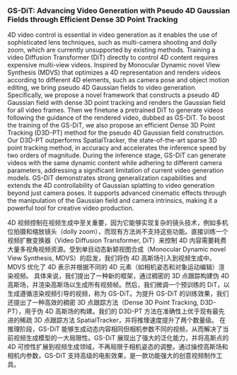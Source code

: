 ### GS-DiT: Advancing Video Generation with Pseudo 4D Gaussian Fields through Efficient Dense 3D Point Tracking

4D video control is essential in video generation as it enables the use of sophisticated lens techniques, such as multi-camera shooting and dolly zoom, which are currently unsupported by existing methods. Training a video Diffusion Transformer (DiT) directly to control 4D content requires expensive multi-view videos. Inspired by Monocular Dynamic novel View Synthesis (MDVS) that optimizes a 4D representation and renders videos according to different 4D elements, such as camera pose and object motion editing, we bring pseudo 4D Gaussian fields to video generation. Specifically, we propose a novel framework that constructs a pseudo 4D Gaussian field with dense 3D point tracking and renders the Gaussian field for all video frames. Then we finetune a pretrained DiT to generate videos following the guidance of the rendered video, dubbed as GS-DiT. To boost the training of the GS-DiT, we also propose an efficient Dense 3D Point Tracking (D3D-PT) method for the pseudo 4D Gaussian field construction. Our D3D-PT outperforms SpatialTracker, the state-of-the-art sparse 3D point tracking method, in accuracy and accelerates the inference speed by two orders of magnitude. During the inference stage, GS-DiT can generate videos with the same dynamic content while adhering to different camera parameters, addressing a significant limitation of current video generation models. GS-DiT demonstrates strong generalization capabilities and extends the 4D controllability of Gaussian splatting to video generation beyond just camera poses. It supports advanced cinematic effects through the manipulation of the Gaussian field and camera intrinsics, making it a powerful tool for creative video production.

4D 视频控制在视频生成中至关重要，因为它能够实现复杂的镜头技术，例如多机位拍摄和缩放镜头（dolly zoom），而现有方法尚不支持这些功能。直接训练一个视频扩散变换器（Video Diffusion Transformer, DiT）来控制 4D 内容需要耗费大量多视角视频资源。受到单目动态新颖视图合成（Monocular Dynamic novel View Synthesis, MDVS）的启发，我们将伪 4D 高斯场引入到视频生成中。MDVS 优化了 4D 表示并根据不同的 4D 元素（如相机姿态和对象运动编辑）渲染视频。
具体来说，我们提出了一种新的框架，通过稠密的 3D 点跟踪构建伪 4D 高斯场，并渲染高斯场以生成所有视频帧。然后，我们微调一个预训练的 DiT，以生成遵循渲染视频引导的视频，称为 GS-DiT。为提升 GS-DiT 的训练效果，我们还提出了一种高效的稠密 3D 点跟踪方法（Dense 3D Point Tracking, D3D-PT），用于伪 4D 高斯场的构建。我们的 D3D-PT 方法在准确性上优于现有最先进的稀疏 3D 点跟踪方法 SpatialTracker，并将推理速度提升了两个数量级。
在推理阶段，GS-DiT 能够生成动态内容相同但相机参数不同的视频，从而解决了当前视频生成模型的一大局限性。GS-DiT 展现出了强大的泛化能力，并将高斯点的 4D 可控性扩展到视频生成领域，不再局限于相机姿态的调整。通过操控高斯场和相机内参数，GS-DiT 支持高级的电影效果，是一款功能强大的创意视频制作工具。
